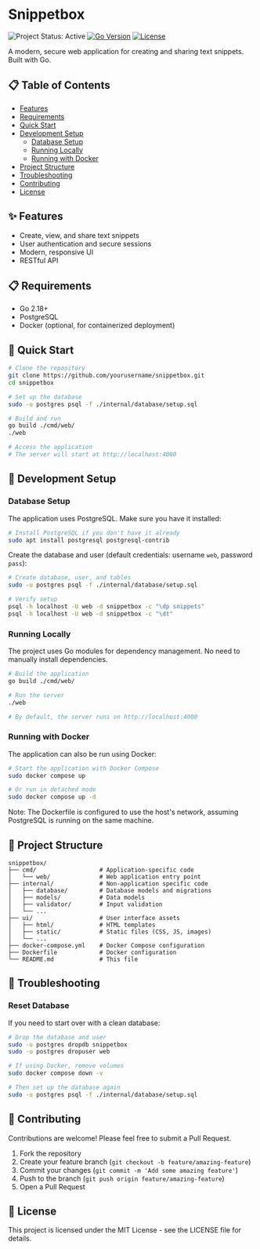 # Snippetbox

![Project Status: Active](https://img.shields.io/badge/Status-Active-green)
[![Go Version](https://img.shields.io/badge/Go-2.23+-00ADD8.svg)](https://golang.org/doc/go1.18)
[![License](https://img.shields.io/badge/License-MIT-blue.svg)](LICENSE)

A modern, secure web application for creating and sharing text snippets. Built with Go.

## 📋 Table of Contents

- [Features](#features)
- [Requirements](#requirements)
- [Quick Start](#quick-start)
- [Development Setup](#development-setup)
  - [Database Setup](#database-setup)
  - [Running Locally](#running-locally)
  - [Running with Docker](#running-with-docker)
- [Project Structure](#project-structure)
- [Troubleshooting](#troubleshooting)
- [Contributing](#contributing)
- [License](#license)

## ✨ Features

- Create, view, and share text snippets
- User authentication and secure sessions
- Modern, responsive UI
- RESTful API

## 📋 Requirements

- Go 2.18+
- PostgreSQL
- Docker (optional, for containerized deployment)

## 🚀 Quick Start

```bash
# Clone the repository
git clone https://github.com/yourusername/snippetbox.git
cd snippetbox

# Set up the database
sudo -u postgres psql -f ./internal/database/setup.sql

# Build and run
go build ./cmd/web/
./web

# Access the application
# The server will start at http://localhost:4000
```

## 🔧 Development Setup

### Database Setup

The application uses PostgreSQL. Make sure you have it installed:

```bash
# Install PostgreSQL if you don't have it already
sudo apt install postgresql postgresql-contrib
```

Create the database and user (default credentials: username `web`, password `pass`):

```bash
# Create database, user, and tables
sudo -u postgres psql -f ./internal/database/setup.sql

# Verify setup
psql -h localhost -U web -d snippetbox -c "\dp snippets"
psql -h localhost -U web -d snippetbox -c "\dt"
```

### Running Locally

The project uses Go modules for dependency management. No need to manually install dependencies.

```bash
# Build the application
go build ./cmd/web/

# Run the server
./web

# By default, the server runs on http://localhost:4000
```

### Running with Docker

The application can also be run using Docker:

```bash
# Start the application with Docker Compose
sudo docker compose up

# Or run in detached mode
sudo docker compose up -d
```

Note: The Dockerfile is configured to use the host's network, assuming PostgreSQL is running on the same machine.

## 📁 Project Structure

```
snippetbox/
├── cmd/                  # Application-specific code
│   └── web/              # Web application entry point
├── internal/             # Non-application specific code
│   ├── database/         # Database models and migrations
│   ├── models/           # Data models
│   ├── validator/        # Input validation
│   └── ...
├── ui/                   # User interface assets
│   ├── html/             # HTML templates
│   ├── static/           # Static files (CSS, JS, images)
│   └── ...
├── docker-compose.yml    # Docker Compose configuration
├── Dockerfile            # Docker configuration
└── README.md             # This file
```

## 🔄 Troubleshooting

### Reset Database

If you need to start over with a clean database:

```bash
# Drop the database and user
sudo -u postgres dropdb snippetbox
sudo -u postgres dropuser web

# If using Docker, remove volumes
sudo docker compose down -v

# Then set up the database again
sudo -u postgres psql -f ./internal/database/setup.sql
```

## 🤝 Contributing

Contributions are welcome! Please feel free to submit a Pull Request.

1. Fork the repository
2. Create your feature branch (`git checkout -b feature/amazing-feature`)
3. Commit your changes (`git commit -m 'Add some amazing feature'`)
4. Push to the branch (`git push origin feature/amazing-feature`)
5. Open a Pull Request

## 📄 License

This project is licensed under the MIT License - see the LICENSE file for details.
